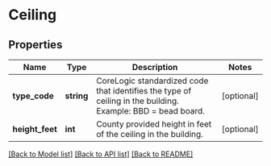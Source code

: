 # Ceiling

## Properties
Name | Type | Description | Notes
------------ | ------------- | ------------- | -------------
**type_code** | **string** | CoreLogic standardized code that identifies the type of ceiling in the building. Example: BBD &#x3D; bead board. | [optional] 
**height_feet** | **int** | County provided height in feet of the ceiling in the building. | [optional] 

[[Back to Model list]](../../README.md#documentation-for-models) [[Back to API list]](../../README.md#documentation-for-api-endpoints) [[Back to README]](../../README.md)


